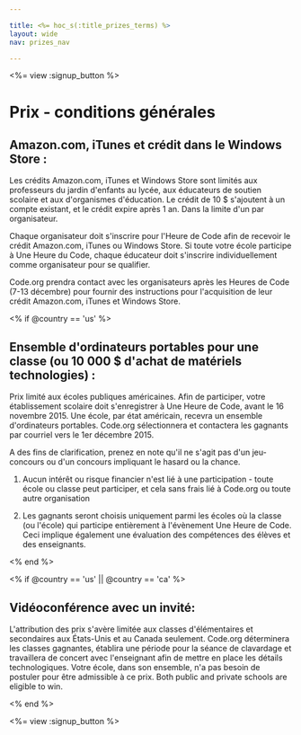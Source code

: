 ```yaml
---

title: <%= hoc_s(:title_prizes_terms) %>
layout: wide
nav: prizes_nav

---
```


<%= view :signup_button %>

# Prix - conditions générales

## Amazon.com, iTunes et crédit dans le Windows Store :

Les crédits Amazon.com, iTunes et Windows Store sont limités aux professeurs du jardin d'enfants au lycée, aux éducateurs de soutien scolaire et aux d'organismes d'éducation. Le crédit de 10 $ s'ajoutent à un compte existant, et le crédit expire après 1 an. Dans la limite d'un par organisateur.

Chaque organisateur doit s'inscrire pour l'Heure de Code afin de recevoir le crédit Amazon.com, iTunes ou Windows Store. Si toute votre école participe à Une Heure du Code, chaque éducateur doit s'inscrire individuellement comme organisateur pour se qualifier.

Code.org prendra contact avec les organisateurs après les Heures de Code (7-13 décembre) pour fournir des instructions pour l'acquisition de leur crédit Amazon.com, iTunes et Windows Store.

<% if @country == 'us' %>

## Ensemble d'ordinateurs portables pour une classe (ou 10 000 $ d'achat de matériels technologies) :

Prix limité aux écoles publiques américaines. Afin de participer, votre établissement scolaire doit s'enregistrer à Une Heure de Code, avant le 16 novembre 2015. Une école, par état américain, recevra un ensemble d'ordinateurs portables. Code.org sélectionnera et contactera les gagnants par courriel vers le 1er décembre 2015.

A des fins de clarification, prenez en note qu'il ne s'agit pas d'un jeu-concours ou d'un concours impliquant le hasard ou la chance.

1) Aucun intérêt ou risque financier n'est lié à une participation - toute école ou classe peut participer, et cela sans frais lié à Code.org ou toute autre organisation

2) Les gagnants seront choisis uniquement parmi les écoles où la classe (ou l'école) qui participe entièrement à l'évènement Une Heure de Code. Ceci implique également une évaluation des compétences des élèves et des enseignants.

<% end %>

<% if @country == 'us' || @country == 'ca' %>

## Vidéoconférence avec un invité:

L'attribution des prix s'avère limitée aux classes d'élémentaires et secondaires aux États-Unis et au Canada seulement. Code.org déterminera les classes gagnantes, établira une période pour la séance de clavardage et travaillera de concert avec l'enseignant afin de mettre en place les détails technologiques. Votre école, dans son ensemble, n'a pas besoin de postuler pour être admissible à ce prix. Both public and private schools are eligible to win.

<% end %>

<%= view :signup_button %>
